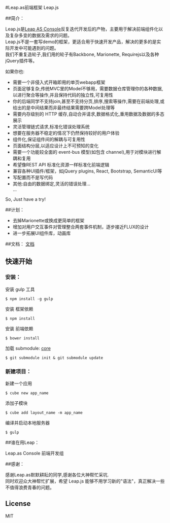 #Leap.as前端框架 Leap.js

##简介：

Leap.js是[Leap AS Console](https://console.leap.as)反复迭代开发后的产物，主要用于解决前端组件化以及复杂多变的数据及需求的问题。  
Leap.js不是一套写demo的框架，更适合用于快速开发产品，解决的更多的是实际开发中可能遇到的问题。  
我们不重复造轮子,我们用的轮子有Backbone, Marionette, Requirejs以及各种jQuery插件等。

如果你也:
  
- 需要一个非侵入式开箱即用的单页webapp框架
- 页面足够复杂,传统MVC里的Model不够用，需要数据仓库管理你的各种数据,以进行聚合等操作,并且保持代码的独立性,可复用性
- 你的后端同学不支持join,甚至不支持分页,排序,搜索等操作,需要在前端处理,或给出的是中间结果而非最终结果需要跨Model处理等
- 需要内存级别的 HTTP 缓存,自动合并请求,数据格式化,重用数据及数据的多态展示
- 灵活管理链式请求,标准化错误处理系统
- 想要在服务器不稳定的情况下仍然保持较好的用户体验
- 组件化,保证组件间的解耦与可复用性
- 页面结构分层,以适应设计上不可预知的变化
- 需要一个功能较全面的 event-bus 模型(如包含 channel),用于对模块进行解耦和复用
- 希望像REST API 标准化资源一样标准化前端逻辑
- 兼容各种UI插件/框架，如jQuery plugins, React, Bootstrap, SemanticUI等
- 写配置而不是写代码
- 其他:自由的数据绑定,灵活的错误处理...   
...

So, Just have a try!


##计划：
- 去掉Marionette或换成更简单的框架
- 增加对用户交互事件对管理整合两套事件机制，逐步接近FLUX的设计
- 进一步拓展UI组件库，动画库


##文档：
[文档](https://gitcafe.com/Potato/Cube.js/wiki/API%E6%96%87%E6%A1%A3#wiki)

 
## 快速开始

### 安装：  
安装 gulp 工具  
```  
$ npm install -g gulp    
```  
安装 框架依赖  
```
$ npm install 
```  
安装 前端依赖  
```  
$ bower install
```  
加载 submodule: [core](https://github.com/LeapAppServices/leap.js-core)  
```  
$ git submodule init & git submodule update
```  
### 新建项目：  
新建一个应用   
```
$ cube new app_name
```  
添加子模块  
```
$ cube add layout_name -m app_name
```  
编译并启动本地服务器  
```
$ gulp
```

##谁在用Leap：

Leap.as Console 前端开发组

##感谢：

感谢Leap.as默默耕耘的同学,感谢各位大神帮忙采坑.  
同时欢迎众大神帮忙扩展，希望 Leap.js 能够不用学习新的"语法"，真正解决一些不值得浪费青春的问题。   

## License

MIT